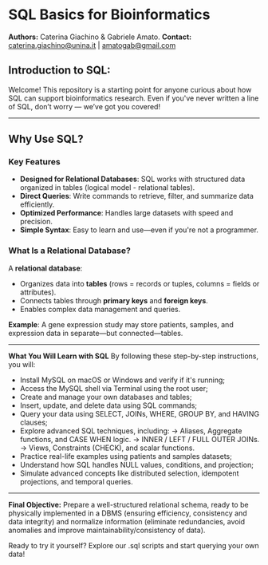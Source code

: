 # SQL Basics for Bioinformatics

**Authors:** Caterina Giachino & Gabriele Amato.
**Contact:** caterina.giachino@unina.it | amatogab@gmail.com

## Introduction to SQL:
Welcome! This repository is a starting point for anyone curious about how SQL can support bioinformatics research. Even if you've never written a line of SQL, don’t worry — we’ve got you covered!

---

## Why Use SQL?

### Key Features

* **Designed for Relational Databases**: SQL works with structured data organized in tables (logical model - relational tables).
* **Direct Queries**: Write commands to retrieve, filter, and summarize data efficiently.
* **Optimized Performance**: Handles large datasets with speed and precision.
* **Simple Syntax**: Easy to learn and use—even if you're not a programmer.

### What Is a Relational Database?

A **relational database**:
* Organizes data into **tables** (rows = records or tuples, columns = fields or attributes).
* Connects tables through **primary keys** and **foreign keys**.
* Enables complex data management and queries.

**Example**: A gene expression study may store patients, samples, and expression data in separate—but connected—tables.

---

**What You Will Learn with SQL**
By following these step-by-step instructions, you will:

- Install MySQL on macOS or Windows and verify if it's running;
- Access the MySQL shell via Terminal using the root user;
- Create and manage your own databases and tables;
- Insert, update, and delete data using SQL commands;
- Query your data using SELECT, JOINs, WHERE, GROUP BY, and HAVING clauses;
- Explore advanced SQL techniques, including:
  -> Aliases, Aggregate functions, and CASE WHEN logic.
  -> INNER / LEFT / FULL OUTER JOINs.
  -> Views, Constraints (CHECK), and scalar functions.
- Practice real-life examples using patients and samples datasets;
- Understand how SQL handles NULL values, conditions, and projection;
- Simulate advanced concepts like distributed selection, idempotent projections, and temporal queries.

---

**Final Objective:** 
Prepare a well-structured relational schema, ready to be physically implemented in a DBMS (ensuring efficiency, consistency and data integrity) and normalize information (eliminate redundancies, avoid anomalies and improve maintainability/consistency of data).

Ready to try it yourself? Explore our .sql scripts and start querying your own data!
